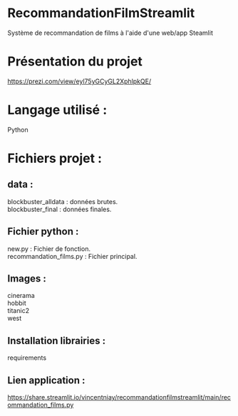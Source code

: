 # RecommandationFilmStreamlit
Système de recommandation de films à l'aide d'une web/app Steamlit
# Présentation du projet
https://prezi.com/view/eyl75yGCyGL2XphlpkQE/
# Langage utilisé : 
Python
# Fichiers projet : 
## data : 
blockbuster_alldata : données brutes.\
blockbuster_final : données finales.
## Fichier python :
new.py : Fichier de fonction.\
recommandation_films.py : Fichier principal.
## Images : 
cinerama\
hobbit\
titanic2\
west
## Installation librairies : 
requirements
## Lien application :
https://share.streamlit.io/vincentniay/recommandationfilmstreamlit/main/recommandation_films.py
